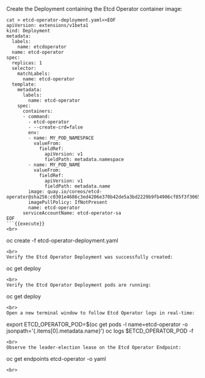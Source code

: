 Create the Deployment containing the Etcd Operator container image:

```
cat > etcd-operator-deployment.yaml<<EOF
apiVersion: extensions/v1beta1
kind: Deployment
metadata:
  labels:
    name: etcdoperator
  name: etcd-operator
spec:
  replicas: 1
  selector:
    matchLabels:
      name: etcd-operator
  template:
    metadata:
      labels:
        name: etcd-operator
    spec:
      containers:
      - command:
        - etcd-operator
        - --create-crd=false
        env:
        - name: MY_POD_NAMESPACE
          valueFrom:
            fieldRef:
              apiVersion: v1
              fieldPath: metadata.namespace
        - name: MY_POD_NAME
          valueFrom:
            fieldRef:
              apiVersion: v1
              fieldPath: metadata.name
        image: quay.io/coreos/etcd-operator@sha256:c0301e4686c3ed4206e370b42de5a3bd2229b9fb4906cf85f3f30650424abec2
        imagePullPolicy: IfNotPresent
        name: etcd-operator
      serviceAccountName: etcd-operator-sa
EOF
```{{execute}}
<br>
```
oc create -f etcd-operator-deployment.yaml 
```{{execute}}
<br>
Verify the Etcd Operator Deployment was successfully created:

```
oc get deploy
```{{execute}}
<br>
Verify the Etcd Operator Deployment pods are running:

```
oc get deploy
```{{execute}}
<br>
Open a new terminal window to follow Etcd Operator logs in real-time:

```
export ETCD_OPERATOR_POD=$(oc get pods -l name=etcd-operator -o jsonpath='{.items[0].metadata.name}')
oc logs $ETCD_OPERATOR_POD -f
```{{execute}}
<br>
Observe the leader-election lease on the Etcd Operator Endpoint:

```
oc get endpoints etcd-operator -o yaml
```{{execute}}
<br>
